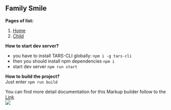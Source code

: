 
## Family Smile

**Pages of list:** 

 1. [Home](https://pashkes.github.io/familySmile/)
 2. [Child](https://pashkes.github.io/familySmile/child)

 
**How to start dev server?**  
 - you have to install TARS-CLI globally: `npm i -g tars-cli`
 - then you should install npm dependencies `npm i`
 - start dev server `npm run start`
 
**How to build the project?**  
Just enter  `npm run build`

You can find more detail documentation for this Markup builder follow to the [Link](https://github.com/pashkes/tars-doc/blob/master/README.md)  
![
](https://lh3.googleusercontent.com/UNz6AngQ0RUh646zrNb55b19kxU5h8uGyx8t1RgzQN5twJ6ueMdP7dzQ4-00MWwM1oZ83J_91bK0 "preview")
